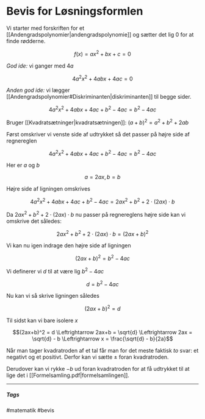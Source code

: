 # Bevis for Løsningsformlen

Vi starter med forskriften for et [[Andengradspolynomier|andengradspolynomie]] og sætter det lig $0$ for at finde rødderne.

$$f(x) = ax^2+bx+c = 0$$

*God ide:* vi ganger med $4a$

$$4a^2x^2 + 4abx + 4ac = 0$$

*Anden god ide:* vi lægger [[Andengradspolynomier#Diskriminanten|diskriminanten]] til begge sider.

$$4a^2x^2 + 4abx + 4ac + b^2 - 4ac = b^2  - 4ac $$

Bruger [[Kvadratsætninger|kvadratsætningen]]: $(a+b)^2 = a^2 +b^2 + 2ab$

Først omskriver vi venste side af udtrykket så det passer på højre side af regnereglen

$$4a^2x^2 + 4abx + 4ac + b^2 - 4ac = b^2  - 4ac$$

Her er $a$ og $b$

$$a=2ax,\, b=b$$

Højre side af ligningen omskrives

$$4a^2x^2 + 4abx + 4ac + b^2 - 4ac = 2ax^2 + b^2 + 2 \cdot (2ax)\cdot b$$

Da $2ax^2 + b^2 + 2 \cdot (2ax)\cdot b$ nu passer på regnereglens højre side kan vi omskrive det således:

$$2ax^2 + b^2 + 2 \cdot (2ax)\cdot b = (2ax+b)^2$$

Vi kan nu igen indrage den højre side af ligningen

$$(2ax+b)^2 = b^2 -4ac$$

Vi definerer vi $d$ til at være lig $b^2-4ac$

$$d = b^2-4ac$$

Nu kan vi så skrive ligningen således

$$(2ax+b)^2 = d$$

Til sidst kan vi bare isolere $x$

$$(2ax+b)^2 = d \Leftrightarrow 2ax+b = \sqrt{d} \Leftrightarrow 2ax = \sqrt{d} - b \Leftrightarrow x = \frac{\sqrt{d} - b}{2a}$$

Når man tager kvadratroden af et tal får man for det meste faktisk *to* svar: et negativt og et positivt. Derfor kan vi sætte $\pm$ foran kvadratroden.

Derudover kan vi rykke $-b$ ud foran kvadratroden for at få udtrykket til at lige det i [[Formelsamling.pdf|formelsamlingen]].


---
##### Tags
#matematik 
#bevis 